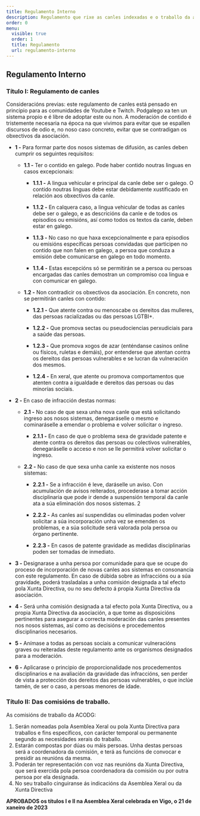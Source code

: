 ```yaml
---
title: Regulamento Interno
description: Regulamento que rixe as canles indexadas e o traballo da asociación
order: 0
menu:
  visible: true
  order: 1
  title: Regulamento
  url: regulamento-interno
---
```


## Regulamento Interno

### Título I: Regulamento de canles

Consideracións previas: este regulamento de canles está pensado en principio
para as comunidades de Youtube e Twitch. Podgalego xa ten un sistema propio e é
libre de adoptar este ou non. A moderación de contido é tristemente necesaria na
época na que vivimos para evitar que se espallen discursos de odio e, no noso
caso concreto, evitar que se contradigan os obxectivos da asociación.

- **1 -** Para formar parte dos nosos sistemas de difusión, as canles deben cumprir os
  seguintes requisitos:

  - **1.1 -** Ter o contido en galego. Pode haber contido noutras linguas en casos
    excepcionais:

    - **1.1.1 -** A lingua vehicular e principal da canle debe ser o galego. O contido
      noutras linguas debe estar debidamente xustificado en relación aos
      obxectivos da canle.

    - **1.1.2 -** En calquera caso, a lingua vehicular de todas as canles debe ser o
      galego, e as descricións da canle e de todos os episodios ou emisións, así
      como todos os textos da canle, deben estar en galego.

    - **1.1.3 -** No caso no que haxa excepcionalmente e para episodios ou emisións
      específicas persoas convidadas que participen no contido que non falen en
      galego, a persoa que conduza a emisión debe comunicarse en galego en todo
      momento.

    - **1.1.4 -** Estas excepcións só se permitirán se a persoa ou persoas encargadas
      das canles demostran un compromiso coa lingua e con comunicar en galego.

  - **1.2 -** Non contradicir os obxectivos da asociación. En concreto, non se
    permitirán canles con contido:

    - **1.2.1 -** Que atente contra ou menoscabe os dereitos das mulleres, das persoas
      racializadas ou das persoas LGTBI+.

    - **1.2.2 -** Que promova sectas ou pseudociencias perxudiciais para a saúde das
      persoas.

    - **1.2.3 -** Que promova xogos de azar (enténdanse casinos online ou físicos,
      ruletas e demáis), por entenderse que atentan contra os dereitos das
      persoas vulnerables e se lucran da vulneración dos mesmos.

    - **1.2.4 -** En xeral, que atente ou promova comportamentos que atenten contra a
      igualdade e dereitos das persoas ou das minorías sociais.

- **2 -** En caso de infracción destas normas:

  - **2.1 -** No caso de que sexa unha nova canle que está solicitando ingreso aos
    nosos sistemas, denegaráselle o mesmo e cominaráselle a emendar o problema e
    volver solicitar o ingreso.

    - **2.1.1 -** En caso de que o problema sexa de gravidade patente e atente contra
      os dereitos das persoas ou colectivos vulnerables, denegaráselle o acceso
      e non se lle permitirá volver solicitar o ingreso.

  - **2.2 -** No caso de que sexa unha canle xa existente nos nosos sistemas:

    - **2.2.1 -** Se a infracción é leve, daráselle un aviso. Con acumulación de
      avisos reiterados, procederase a tomar acción disciplinaria que pode ir
      dende a suspensión temporal da canle ata a súa eliminación dos nosos
      sistemas. 2

    - **2.2.2 -** As canles así suspendidas ou eliminadas poden volver solicitar a súa
      incorporación unha vez se emenden os problemas, e a súa solicitude será
      valorada pola persoa ou órgano pertinente.

    - **2.2.3 -** En casos de patente gravidade as medidas disciplinarias poden ser
      tomadas de inmediato.

- **3 -** Designarase a unha persoa por comunidade para que se ocupe do proceso de
  incorporación de novas canles aos sistemas en consonancia con este
  regulamento. En caso de dúbida sobre as infraccións ou a súa gravidade, poderá
  trasladalas a unha comisión designada a tal efecto pola Xunta Directiva, ou no
  seu defecto á propia Xunta Directiva da asociación.

- **4 -** Será unha comisión designada a tal efecto pola Xunta Directiva, ou a propia
  Xunta Directiva da asociación, a que tome as disposicións pertinentes para
  asegurar a correcta moderación das canles presentes nos nosos sistemas, así
  como as decisións e procedementos disciplinarios necesarios.

- **5 -** Anímase a todas as persoas sociais a comunicar vulneracións graves ou
  reiteradas deste regulamento ante os organismos designados para a moderación.

- **6 -** Aplicarase o principio de proporcionalidade nos procedementos disciplinarios
  e na avaliación da gravidade das infraccións, sen perder de vista a protección
  dos dereitos das persoas vulnerables, o que inclúe tamén, de ser o caso, a
  persoas menores de idade.

### Título II: Das comisións de traballo.

As comisións de traballo da ACODG:

1. Serán nomeadas pola Asemblea Xeral ou pola Xunta Directiva para traballos e
   fins específicos, con carácter temporal ou permanente segundo as necesidades
   xerais do traballo.
2. Estarán compostas por dúas ou máis persoas. Unha destas persoas será a
   coordenadora da comisión, e terá as funcións de convocar e presidir as
   reunións da mesma.
3. Poderán ter representación con voz nas reunións da Xunta Directiva, que será
   exercida pola persoa coordenadora da comisión ou por outra persoa por ela
   designada.
4. No seu traballo cinguiranse ás indicacións da Asemblea Xeral ou da Xunta
   Directiva

**APROBADOS os títulos I e II na Asemblea Xeral celebrada en Vigo, o 21 de
xaneiro de 2023**
